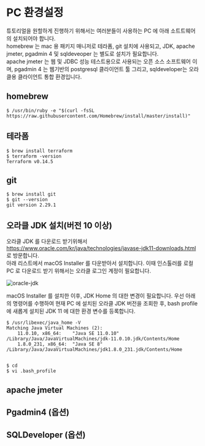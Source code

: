 # PC 환경설정 #

튜토리얼을 원할하게 진행하기 위해서는 여러분들이 사용하는 PC 에 아래 소트트웨어의 설치되어야 합니다.  
homebrew 는 mac 용 패키지 매니저로 테라폼, git 설치에 사용되고, JDK, apache jmeter, pgadmin 4 및 sqldeveoper 는 별도로 설치가 필요합니다.  
apache jmeter 는 웹 및 JDBC 성능 테스트용으로 사용되는 오픈 소스 소프트웨어 이며, pgadmin 4 는 웹기반의 postgresql 클라이언트 툴 그리고, sqldeveloper는 오라클용 클라이언트 통합 환경입니다.

## homebrew ##

```
$ /usr/bin/ruby -e "$(curl -fsSL https://raw.githubusercontent.com/Homebrew/install/master/install)"
```

## 테라폼 ##

```
$ brew install terraform
$ terraform -version
Terraform v0.14.5
```

## git ##

```
$ brew install git
$ git --version
git version 2.29.1
```

## 오라클 JDK 설치(버전 10 이상) ##

오라클 JDK 를 다운로드 받기위해서 https://www.oracle.com/kr/java/technologies/javase-jdk11-downloads.html 로 방문합니다.  
아래 리스트에서 macOS Installer 를 다운받아서 설치합니다. 이때 인스톨러를 로컬 PC 로 다운로드 받기 위해서는 오라클 로그인 계정이 필요합니다. 

![oracle-jdk](https://github.com/gnosia93/postgres-terraform/blob/main/pc/images/oracle-jdk11.png)

macOS Installer 를 설치한 이후, JDK Home 의 대한 변경이 필요합니다. 우선 아래의 명령어를 수행하여 현재 PC 에 설치된 오라클 JDK 버전을 조회한 후, bash profile 에 새롭게 설치된 JDK 11 에 대한 환경 변수를 등록합니다. 

```
$ /usr/libexec/java_home -V
Matching Java Virtual Machines (2):
    11.0.10, x86_64:	"Java SE 11.0.10"	/Library/Java/JavaVirtualMachines/jdk-11.0.10.jdk/Contents/Home
    1.8.0_231, x86_64:	"Java SE 8"	/Library/Java/JavaVirtualMachines/jdk1.8.0_231.jdk/Contents/Home


$ cd 
$ vi .bash_profile
```



## apache jmeter ##




## Pgadmin4 (옵션) ##



## SQLDeveloper (옵션) ##
